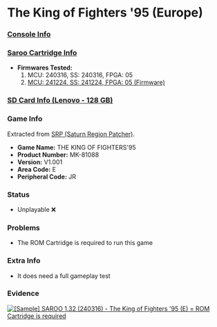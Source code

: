 # The King of Fighters '95 (Europe)

### [Console Info](../../../../Info/Consoles/VA13/README.md)

### [Saroo Cartridge Info](../../../../Info/Cartridges/RetroGameParadiseStore/1.32F/README.md)

- <b>Firmwares Tested:</b>
  1. MCU: 240316, SS: 240316, FPGA: 05
  2. [MCU: 241224, SS: 241224, FPGA: 05 (Firmware)](./02/README.md)

### [SD Card Info (Lenovo - 128 GB)](../../../../Info/SdCards/Lenovo/128GB/fat32/README.md)

### Game Info

Extracted from [SRP (Saturn Region Patcher)](https://segaxtreme.net/resources/saturn-region-patcher.81/download).

- <b>Game Name:</b> THE KING OF FIGHTERS'95
- <b>Product Number:</b> MK-81088
- <b>Version:</b> V1.001
- <b>Area Code:</b> E
- <b>Peripheral Code:</b> JR

### Status

- Unplayable :x:

### Problems

- The ROM Cartridge is required to run this game

### Extra Info

- It does need a full gameplay test

### Evidence

[![[Sample] SAROO 1.32 (240316) - The King of Fighters '95 (E) = ROM Cartridge is required](https://img.youtube.com/vi/0_yfxhKhcx0/0.jpg)](https://www.youtube.com/watch?v=0_yfxhKhcx0)
